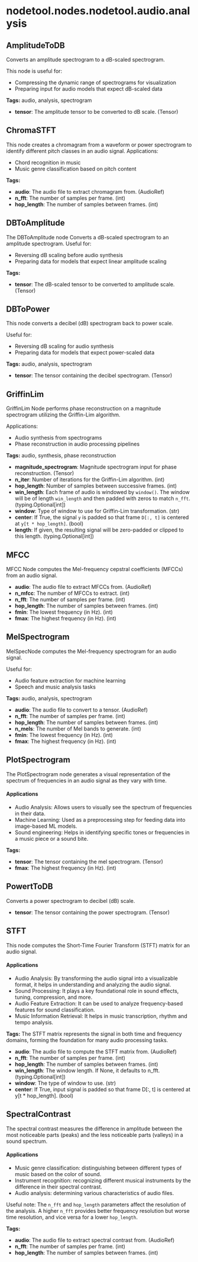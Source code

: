 # nodetool.nodes.nodetool.audio.analysis

## AmplitudeToDB

Converts an amplitude spectrogram to a dB-scaled spectrogram.

This node is useful for:
- Compressing the dynamic range of spectrograms for visualization
- Preparing input for audio models that expect dB-scaled data

**Tags:** audio, analysis, spectrogram

- **tensor**: The amplitude tensor to be converted to dB scale. (Tensor)

## ChromaSTFT

This node creates a chromagram from a waveform or power spectrogram to identify different pitch classes in an audio signal.
Applications:
- Chord recognition in music
- Music genre classification based on pitch content

**Tags:** 

- **audio**: The audio file to extract chromagram from. (AudioRef)
- **n_fft**: The number of samples per frame. (int)
- **hop_length**: The number of samples between frames. (int)

## DBToAmplitude

The DBToAmplitude node Converts a dB-scaled spectrogram to an amplitude spectrogram.
Useful for:
- Reversing dB scaling before audio synthesis
- Preparing data for models that expect linear amplitude scaling

**Tags:** 

- **tensor**: The dB-scaled tensor to be converted to amplitude scale. (Tensor)

## DBToPower

This node converts a decibel (dB) spectrogram back to power scale.

Useful for:
- Reversing dB scaling for audio synthesis
- Preparing data for models that expect power-scaled data

**Tags:** audio, analysis, spectrogram

- **tensor**: The tensor containing the decibel spectrogram. (Tensor)

## GriffinLim

GriffinLim Node performs phase reconstruction on a magnitude spectrogram utilizing the Griffin-Lim algorithm.

Applications:
- Audio synthesis from spectrograms
- Phase reconstruction in audio processing pipelines

**Tags:** audio, synthesis, phase reconstruction

- **magnitude_spectrogram**: Magnitude spectrogram input for phase reconstruction. (Tensor)
- **n_iter**: Number of iterations for the Griffin-Lim algorithm. (int)
- **hop_length**: Number of samples between successive frames. (int)
- **win_length**: Each frame of audio is windowed by `window()`. The window will be of length `win_length` and then padded with zeros to match `n_fft`. (typing.Optional[int])
- **window**: Type of window to use for Griffin-Lim transformation. (str)
- **center**: If True, the signal `y` is padded so that frame `D[:, t]` is centered at `y[t * hop_length]`. (bool)
- **length**: If given, the resulting signal will be zero-padded or clipped to this length. (typing.Optional[int])

## MFCC

MFCC Node computes the Mel-frequency cepstral coefficients (MFCCs) from an audio signal.

- **audio**: The audio file to extract MFCCs from. (AudioRef)
- **n_mfcc**: The number of MFCCs to extract. (int)
- **n_fft**: The number of samples per frame. (int)
- **hop_length**: The number of samples between frames. (int)
- **fmin**: The lowest frequency (in Hz). (int)
- **fmax**: The highest frequency (in Hz). (int)

## MelSpectrogram

MelSpecNode computes the Mel-frequency spectrogram for an audio signal.

Useful for:
- Audio feature extraction for machine learning
- Speech and music analysis tasks

**Tags:** audio, analysis, spectrogram

- **audio**: The audio file to convert to a tensor. (AudioRef)
- **n_fft**: The number of samples per frame. (int)
- **hop_length**: The number of samples between frames. (int)
- **n_mels**: The number of Mel bands to generate. (int)
- **fmin**: The lowest frequency (in Hz). (int)
- **fmax**: The highest frequency (in Hz). (int)

## PlotSpectrogram

The PlotSpectrogram node generates a visual representation of the spectrum of frequencies in an audio signal as they vary with time.
#### Applications
- Audio Analysis: Allows users to visually see the spectrum of frequencies in their data.
- Machine Learning: Used as a preprocessing step for feeding data into image-based ML models.
- Sound engineering: Helps in identifying specific tones or frequencies in a music piece or a sound bite.

**Tags:** 

- **tensor**: The tensor containing the mel spectrogram. (Tensor)
- **fmax**: The highest frequency (in Hz). (int)

## PowertToDB

Converts a power spectrogram to decibel (dB) scale.

- **tensor**: The tensor containing the power spectrogram. (Tensor)

## STFT

This node computes the Short-Time Fourier Transform (STFT) matrix for an audio signal.

#### Applications
- Audio Analysis: By transforming the audio signal into a visualizable format, it helps in understanding and analyzing the audio signal.
- Sound Processing: It plays a key foundational role in sound effects, tuning, compression, and more.
- Audio Feature Extraction: It can be used to analyze frequency-based features for sound classification.
- Music Information Retrieval: It helps in music transcription, rhythm and tempo analysis.

**Tags:** The STFT matrix represents the signal in both time and frequency domains, forming the foundation for many audio processing tasks.

- **audio**: The audio file to compute the STFT matrix from. (AudioRef)
- **n_fft**: The number of samples per frame. (int)
- **hop_length**: The number of samples between frames. (int)
- **win_length**: The window length. If None, it defaults to n_fft. (typing.Optional[int])
- **window**: The type of window to use. (str)
- **center**: If True, input signal is padded so that frame D[:, t] is centered at y[t * hop_length]. (bool)

## SpectralContrast

The spectral contrast measures the difference in amplitude between the most noticeable parts (peaks) and the less noticeable parts (valleys) in a sound spectrum.
#### Applications
- Music genre classification: distinguishing between different types of music based on the color of sound.
- Instrument recognition: recognizing different musical instruments by the difference in their spectral contrast.
- Audio analysis: determining various characteristics of audio files.

Useful note: The `n_fft` and `hop_length` parameters affect the resolution of the analysis. A higher `n_fft` provides better frequency resolution but worse time resolution, and vice versa for a lower `hop_length`.

**Tags:** 

- **audio**: The audio file to extract spectral contrast from. (AudioRef)
- **n_fft**: The number of samples per frame. (int)
- **hop_length**: The number of samples between frames. (int)

